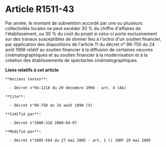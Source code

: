# Article R1511-43

Par année, le montant de subvention accordé par une ou plusieurs collectivités locales ne peut excéder 30 % du chiffre
d'affaires de l'établissement, ou 30 % du coût du projet si celui-ci porte exclusivement sur des travaux susceptibles de
donner lieu à l'octroi d'un soutien financier, par application des dispositions de l'article 11 du décret n° 98-750 du 24
août 1998 relatif au soutien financier à la diffusion de certaines oeuvres cinématographiques et au soutien financier à la
modernisation et à la création des établissements de spectacles cinématographiques.

**Liens relatifs à cet article**

	**Anciens textes**:

	  - Décret n°94-1218 du 29 décembre 1994 - art. 4 (Ab)

	**Cite**:

	  - Décret n°98-750 du 24 août 1998 (V)

	**Codifié par**:

	  - Décret n°2000-318 2000-04-07

	**Modifié par**:

	  - Décret n°2005-584 du 27 mai 2005 - art. 1 () JORF 29 mai 2005
